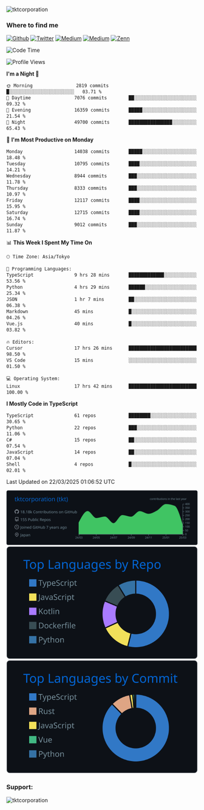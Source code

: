<p align="left"> <img src="https://komarev.com/ghpvc/?username=tktcorporation&label=Profile%20views&color=0e75b6&style=flat" alt="tktcorporation" /> </p>

<h3>Where to find me</h3>
<p>
<a href="https://github.com/tktcorporation" target="_blank"><img alt="Github" src="https://img.shields.io/badge/GitHub-%2312100E.svg?&style=for-the-badge&logo=Github&logoColor=white" /></a>
<a href="https://twitter.com/tktcorporation" target="_blank"><img alt="Twitter" src="https://img.shields.io/badge/twitter-%231DA1F2.svg?&style=for-the-badge&logo=twitter&logoColor=white" /></a>
<a href="https://www.linkedin.com/in/tktcorporation" target="_blank"><img alt="Medium" src="https://img.shields.io/badge/linkdin-0a66c2.svg?&style=for-the-badge&logo=linkedin&logoColor=white" /></a>
<a href="https://qiita.com/tktcorporation" target="_blank"><img alt="Medium" src="https://img.shields.io/badge/qiita-55C500.svg?&style=for-the-badge&logo=qiita&logoColor=white" /></a>
<a href="https://zenn.dev/tktcorporation" target="_blank"><img alt="Zenn" src="https://img.shields.io/badge/Zenn-3EA8FF.svg?&style=for-the-badge&logo=Zenn&logoColor=white" /></a>
</p>
  
<!--START_SECTION:waka-->
![Code Time](http://img.shields.io/badge/Code%20Time-2%2C239%20hrs%2050%20mins-blue)

![Profile Views](http://img.shields.io/badge/Profile%20Views-1-blue)

**I'm a Night 🦉** 

```text
🌞 Morning                2819 commits        █░░░░░░░░░░░░░░░░░░░░░░░░   03.71 % 
🌆 Daytime                7076 commits        ██░░░░░░░░░░░░░░░░░░░░░░░   09.32 % 
🌃 Evening                16359 commits       █████░░░░░░░░░░░░░░░░░░░░   21.54 % 
🌙 Night                  49700 commits       ████████████████░░░░░░░░░   65.43 % 
```
📅 **I'm Most Productive on Monday** 

```text
Monday                   14038 commits       █████░░░░░░░░░░░░░░░░░░░░   18.48 % 
Tuesday                  10795 commits       ████░░░░░░░░░░░░░░░░░░░░░   14.21 % 
Wednesday                8944 commits        ███░░░░░░░░░░░░░░░░░░░░░░   11.78 % 
Thursday                 8333 commits        ███░░░░░░░░░░░░░░░░░░░░░░   10.97 % 
Friday                   12117 commits       ████░░░░░░░░░░░░░░░░░░░░░   15.95 % 
Saturday                 12715 commits       ████░░░░░░░░░░░░░░░░░░░░░   16.74 % 
Sunday                   9012 commits        ███░░░░░░░░░░░░░░░░░░░░░░   11.87 % 
```


📊 **This Week I Spent My Time On** 

```text
🕑︎ Time Zone: Asia/Tokyo

💬 Programming Languages: 
TypeScript               9 hrs 28 mins       █████████████░░░░░░░░░░░░   53.56 % 
Python                   4 hrs 29 mins       ██████░░░░░░░░░░░░░░░░░░░   25.34 % 
JSON                     1 hr 7 mins         ██░░░░░░░░░░░░░░░░░░░░░░░   06.38 % 
Markdown                 45 mins             █░░░░░░░░░░░░░░░░░░░░░░░░   04.26 % 
Vue.js                   40 mins             █░░░░░░░░░░░░░░░░░░░░░░░░   03.82 % 

🔥 Editors: 
Cursor                   17 hrs 26 mins      █████████████████████████   98.50 % 
VS Code                  15 mins             ░░░░░░░░░░░░░░░░░░░░░░░░░   01.50 % 

💻 Operating System: 
Linux                    17 hrs 42 mins      █████████████████████████   100.00 % 
```

**I Mostly Code in TypeScript** 

```text
TypeScript               61 repos            ████████░░░░░░░░░░░░░░░░░   30.65 % 
Python                   22 repos            ███░░░░░░░░░░░░░░░░░░░░░░   11.06 % 
C#                       15 repos            ██░░░░░░░░░░░░░░░░░░░░░░░   07.54 % 
JavaScript               14 repos            ██░░░░░░░░░░░░░░░░░░░░░░░   07.04 % 
Shell                    4 repos             █░░░░░░░░░░░░░░░░░░░░░░░░   02.01 % 
```




 Last Updated on 22/03/2025 01:06:52 UTC
<!--END_SECTION:waka-->

[![](https://raw.githubusercontent.com/tktcorporation/tktcorporation/master/profile-summary-card-output/github_dark/0-profile-details.svg)](https://github.com/vn7n24fzkq/github-profile-summary-cards)
[![](https://raw.githubusercontent.com/tktcorporation/tktcorporation/master/profile-summary-card-output/github_dark/1-repos-per-language.svg)](https://github.com/vn7n24fzkq/github-profile-summary-cards) [![](https://raw.githubusercontent.com/tktcorporation/tktcorporation/master/profile-summary-card-output/github_dark/2-most-commit-language.svg)](https://github.com/vn7n24fzkq/github-profile-summary-cards)

<h3 align="left">Support:</h3>
<p><a href="https://www.buymeacoffee.com/tktcorporation"> <img align="left" src="https://cdn.buymeacoffee.com/buttons/v2/default-yellow.png" height="50" width="210" alt="tktcorporation" /></a></p><br><br>
